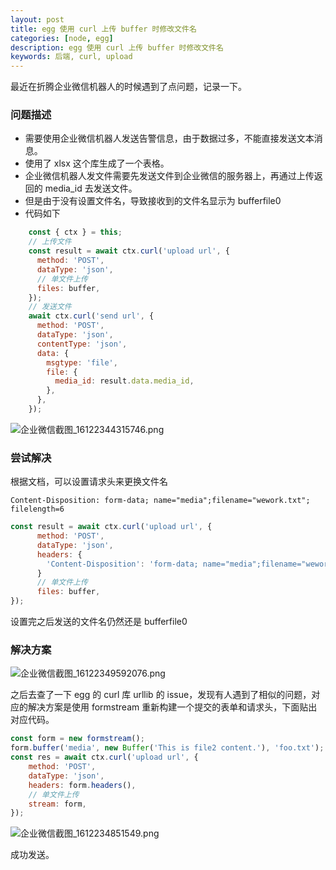 ```yaml
---
layout: post
title: egg 使用 curl 上传 buffer 时修改文件名
categories: [node, egg]
description: egg 使用 curl 上传 buffer 时修改文件名
keywords: 后端, curl, upload
---
```


最近在折腾企业微信机器人的时候遇到了点问题，记录一下。

### 问题描述

- 需要使用企业微信机器人发送告警信息，由于数据过多，不能直接发送文本消息。
- 使用了 xlsx 这个库生成了一个表格。
- 企业微信机器人发文件需要先发送文件到企业微信的服务器上，再通过上传返回的 media_id 去发送文件。
- 但是由于没有设置文件名，导致接收到的文件名显示为 bufferfile0
- 代码如下
```js
    const { ctx } = this;
    // 上传文件
    const result = await ctx.curl('upload url', {
      method: 'POST',
      dataType: 'json',
      // 单文件上传
      files: buffer,
    });
    // 发送文件
    await ctx.curl('send url', {
      method: 'POST',
      dataType: 'json',
      contentType: 'json',
      data: {
        msgtype: 'file',
        file: {
          media_id: result.data.media_id,
        },
      },
    });
```
![企业微信截图_16122344315746.png](https://i.loli.net/2021/02/02/li2X79E5dmWyevO.png)
### 尝试解决

根据文档，可以设置请求头来更换文件名
``` http
Content-Disposition: form-data; name="media";filename="wework.txt"; filelength=6
```
```js
const result = await ctx.curl('upload url', {
      method: 'POST',
      dataType: 'json',
      headers: {
        'Content-Disposition': 'form-data; name="media";filename="wework.txt"; filelength=6'
      }
      // 单文件上传
      files: buffer,
});
```
设置完之后发送的文件名仍然还是 bufferfile0

### 解决方案

![企业微信截图_16122349592076.png](https://i.loli.net/2021/02/02/WGedun9x8N3PZTm.png)

之后去查了一下 egg 的 curl 库 urllib 的 issue，发现有人遇到了相似的问题，对应的解决方案是使用 formstream 重新构建一个提交的表单和请求头，下面贴出对应代码。

```js
const form = new formstream();
form.buffer('media', new Buffer('This is file2 content.'), 'foo.txt');
const res = await ctx.curl('upload url', {
    method: 'POST',
    dataType: 'json',
    headers: form.headers(),
    // 单文件上传
    stream: form,
});
```
![企业微信截图_1612234851549.png](https://i.loli.net/2021/02/02/zP53C9OZeaKfYq1.png)

成功发送。